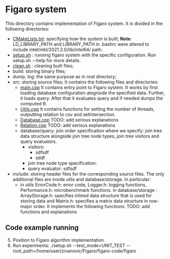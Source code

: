 Figaro system
==================

This directory contains implementation of Figaro system.
It is divided in the following directories:
- [CMakeLists.txt](CMakeLists.txt): specifying how the system is built; **Note**: LD_LIBRARY_PATH and LIBRARY_PATH in .bashrc were altered to include intel/mkl/2021.2.0/lib/intel64/ path.
- [setup.sh](setup.sh) : running figaro system with the specific configuration. Run setup.sh --help for more details.
- [clean.sh](clean.sh) : cleaning built files;
- build: storing binary files;
- dump, log: the same purpose as in root directory;
- src: storing source files; It contains the following files and directories:
    - [main.cpp](src/main.cpp) It contains entry point to Figaro system. It works by first loading database configuration alognside the specified data. Further, it loads query. After that it evaluates query and if needed dumps the computed R.
    - [Utils.cpp](src/utils/Utils.cpp) It contains functions for setting the number of threads, outputting relation to csv and setIntersection.
    - [Database.cpp](src/database/Database.cpp)
     TODO: add serious explanations
    - [Relation.cpp](src/database/Relation.cpp)
    TODO: add serious explanations
    - database/query: join order specification where we specify: join tree data structure alongside join tree node types, join tree visitors and query evaluators.
        - visitors:
            - sdfsdf
            - sddf
        - join tree node type specification:
        - query evaluator:
        sdfsdf
- include: storing header files for the corresponding source files. The only additional files are inside utils and database/storage. In particular:
    - in utils ErrorCode.h: error code, Logger.h: logging functions, Performance.h: microbenchmark functions.
    in database/storage : ArrayStorage.h: specifies inlined data structure that is used for storing data and Matrix.h: specifies a matrix data structure in row-major order. It implements the following functions:
    TODO: add functions and explanations

## Code example running
5. Position to Figaro algorithm implementation.
6. Run experiments: ./setup.sh --test_mode=UNIT_TEST --root_path=/home/user/zivanovic/Figaro/figaro-code/figaro
